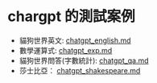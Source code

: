 # chargpt 的測試案例

* 貓狗世界英文: [chatgpt_english.md](chargpt_english.md)
* 數學運算式: [chatgpt_exp.md](chargpt_exp.md)
* 貓狗世界問答(字數統計): [chatgpt_qa.md](chargpt_qa.md)
* 莎士比亞： [chatgpt_shakespeare.md](chargpt_shakespeare.md)